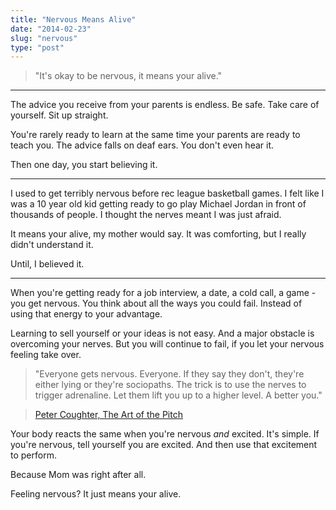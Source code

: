 ```yaml
---
title: "Nervous Means Alive"
date: "2014-02-23"
slug: "nervous"
type: "post"
---
```


> "It's okay to be nervous, it means your alive."

* * *

The advice you receive from your parents is endless. Be safe. Take care of yourself. Sit up straight. 

You're rarely ready to learn at the same time your parents are ready to teach you. The advice falls on deaf ears. You don't even hear it. 

Then one day, you start believing it. 

* * * 

I used to get terribly nervous before rec league basketball games. I felt like I was a 10 year old kid getting ready to go play Michael Jordan in front of thousands of people. I thought the nerves meant I was just afraid. 

It means your alive, my mother would say. It was comforting, but I really didn't understand it. 

Until, I believed it. 

* * * 

When you're getting ready for a job interview, a date, a cold call, a game - you get nervous. You think about all the ways you could fail. Instead of using that energy to your advantage. 

Learning to sell yourself or your ideas is not easy. And a major obstacle is overcoming your nerves. But you will continue to fail, if you let your nervous feeling take over. 

>"Everyone gets nervous. Everyone. If they say they don't, they're either lying or they're sociopaths. The trick is to use the nerves to trigger adrenaline. Let them lift you up to a higher level. A better you." 

> [Peter Coughter, The Art of the Pitch](http://www.coughter.com/pdf/coughter_sixty_vol12.pdf) 

Your body reacts the same when you're nervous *and* excited. It's simple. If you're nervous, tell yourself you are excited. And then use that excitement to perform.

Because Mom was right after all. 

Feeling nervous? It just means your alive.  

